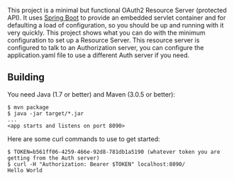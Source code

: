 This project is a minimal but functional OAuth2 Resource Server (protected API). It uses
[Spring Boot](https://github.com/spring-projects/spring-boot) to
provide an embedded servlet container and for defaulting a load of
configuration, so you should be up and running with it very
quickly.
This project shows what you can do with the minimum configuration to
set up a Resource Server. This resource server is configured to talk 
to an Authorization server, you can configure the application.yaml 
file to use a different Auth server if you need.

## Building

You need Java (1.7 or better) and Maven (3.0.5 or better):

```
$ mvn package
$ java -jar target/*.jar
...
<app starts and listens on port 8090>
```

Here are some curl commands to use to get started:

```
$ TOKEN=b561ff06-4259-466e-92d8-781db1a5190 (whatever token you are getting from the Auth server)
$ curl -H "Authorization: Bearer $TOKEN" localhost:8090/
Hello World
```
